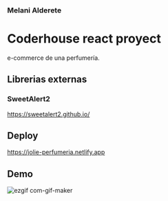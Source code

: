 ### Melani Alderete

# Coderhouse react proyect

e-commerce de una perfumería.

## Librerias externas

### SweetAlert2

https://sweetalert2.github.io/

## Deploy

https://jolie-perfumeria.netlify.app

## Demo

![ezgif com-gif-maker](https://user-images.githubusercontent.com/91097884/203157241-d41e7e51-9735-4718-b885-4613862d42a9.gif)

